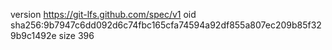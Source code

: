 version https://git-lfs.github.com/spec/v1
oid sha256:9b7947c6dd092d6c74fbc165cfa74594a92df855a807ec209b85f329b9c1492e
size 396
